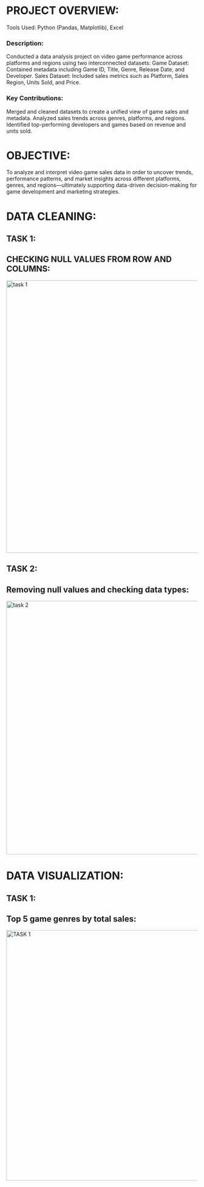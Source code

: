 # PROJECT OVERVIEW:
Tools Used: Python (Pandas, Matplotlib), Excel
### Description:
Conducted a data analysis project on video game performance across platforms and regions using two interconnected datasets:
Game Dataset: Contained metadata including Game ID, Title, Genre, Release Date, and Developer.
Sales Dataset: Included sales metrics such as Platform, Sales Region, Units Sold, and Price.

### Key Contributions:
Merged and cleaned datasets to create a unified view of game sales and metadata.
Analyzed sales trends across genres, platforms, and regions.
Identified top-performing developers and games based on revenue and units sold.

# OBJECTIVE:
To analyze and interpret video game sales data in order to uncover trends, performance patterns, and market insights across different platforms, genres, and regions—ultimately supporting data-driven decision-making for game development and marketing strategies.


# DATA CLEANING:

## TASK 1: 
## CHECKING NULL VALUES FROM ROW AND COLUMNS:
<img width="1473" height="716" alt="task 1" src="https://github.com/user-attachments/assets/9f850545-1c88-4b62-9a51-7567a2421986" />

## TASK 2:
## Removing null values and checking data types:
<img width="1485" height="666" alt="task 2" src="https://github.com/user-attachments/assets/075a9ff3-21c7-4c89-8749-d025844e9569" />

# DATA VISUALIZATION:

## TASK 1:
## Top 5 game genres by total sales:
<img width="1222" height="658" alt="TASK 1" src="https://github.com/user-attachments/assets/5b9daa24-9e07-442c-a880-8fcd0c8e2399" />



